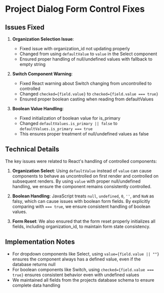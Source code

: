 # Project Dialog Form Control Fixes

## Issues Fixed

1. **Organization Selection Issue**:
   - Fixed issue with organization_id not updating properly
   - Changed from using `defaultValue` to `value` in the Select component
   - Ensured proper handling of null/undefined values with fallback to empty string

2. **Switch Component Warning**:
   - Fixed React warning about Switch changing from uncontrolled to controlled 
   - Changed `checked={field.value}` to `checked={field.value === true}`
   - Ensured proper boolean casting when reading from defaultValues

3. **Boolean Value Handling**:
   - Fixed initialization of boolean value for is_primary
   - Changed `defaultValues.is_primary || false` to `defaultValues.is_primary === true`
   - This ensures proper treatment of null/undefined values as false

## Technical Details

The key issues were related to React's handling of controlled components:

1. **Organization Select**: Using `defaultValue` instead of `value` can cause components to behave as uncontrolled on first render and controlled on subsequent renders. By using `value` with proper null/undefined handling, we ensure the component remains consistently controlled.

2. **Boolean Handling**: JavaScript treats `null`, `undefined`, `0`, `''`, and `NaN` as falsy, which can cause issues with boolean form fields. By explicitly comparing with `=== true`, we ensure consistent handling of boolean values.

3. **Form Reset**: We also ensured that the form reset properly initializes all fields, including organization_id, to maintain form state consistency.

## Implementation Notes

- For dropdown components like Select, using `value={field.value || ""}` ensures the component always has a defined value, even if the database returns null
- For boolean components like Switch, using `checked={field.value === true}` ensures consistent behavior even with undefined values
- We maintained all fields from the projects database schema to ensure complete data handling
